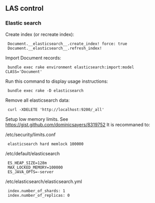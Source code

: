## LAS control

### Elastic search

Create index (or recreate index):

     Document.__elasticsearch__.create_index! force: true
     Document.__elasticsearch__.refresh_index!

Import Document records:

     bundle exec rake environment elasticsearch:import:model CLASS='Document'

Run this command to display usage instructions:

     bundle exec rake -D elasticsearch


Remove all elasticsearch data:

     curl -XDELETE 'http://localhost:9200/_all'

Setup low memory limits. See https://gist.github.com/dominicsayers/8319752 It is
recommaned to:

/etc/security/limits.conf

     elasticsearch hard memlock 100000

/etc/default/elasticsearch

     ES_HEAP_SIZE=128m
     MAX_LOCKED_MEMORY=100000
     ES_JAVA_OPTS=-server

/etc/elasticsearch/elasticsearch.yml

     index.number_of_shards: 1
     index.number_of_replicas: 0

